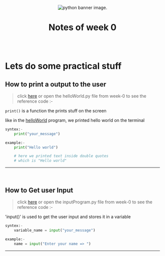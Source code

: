 <p align="center">
  <img src="https://www.digitalscholarshipleiden.nl/images/uploads/_articleHeader/Python_image.jpg" alt=" python banner image."><br>

<h1 align="center">  Notes of week 0 </h1>

<br><br>

# Lets do some practical stuff

## How to print a output to the user

> click [here](../week-0-basics/helloWorld.py) or open the helloWorld.py file from week-0 to see the reference code :-

`print()` is a function the prints stuff on the screen

like in the [helloWorld](../week-0-Basics/helloWorld.py) program, we printed hello world on the terminal

```python
syntex:-
    print("your_message")

example:-
    print("Hello world")

    # here we printed text inside double quotes
    # which is "Hello world"
```

---

<br>

## How to Get user Input

> click [here](../week-0-basics/inputProgram.py) or open the inputProgram.py file from week-0 to see the reference code :-

'input()' is used to get the user input and stores it in a variable

```python
syntex:-
    variable_name = input("your_message")

example:-
    name = input("Enter your name => ")
```

---

<br>
